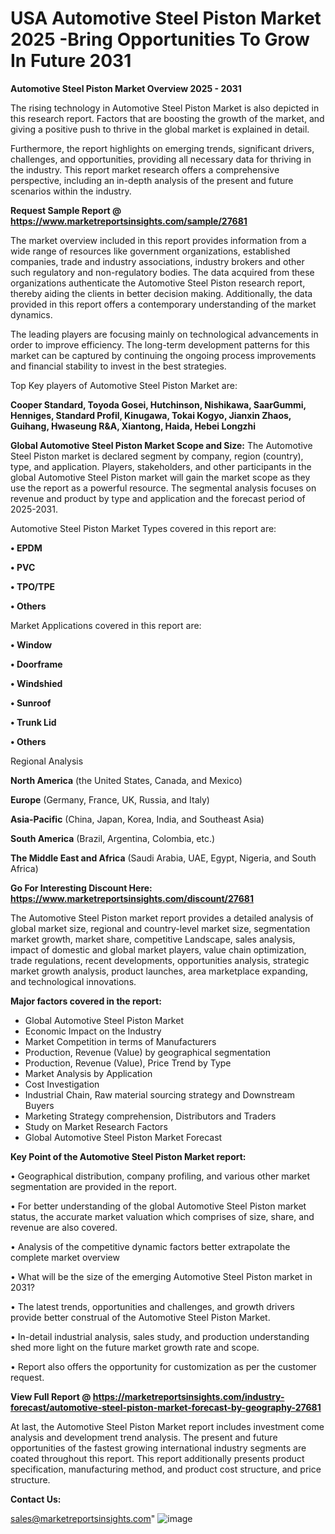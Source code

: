 # USA Automotive Steel Piston Market 2025 -Bring Opportunities To Grow In Future 2031

<Strong> Automotive Steel Piston Market Overview 2025 - 2031</strong>

The rising technology in Automotive Steel Piston Market is also depicted in this research report. Factors that are boosting the growth of the market, and giving a positive push to thrive in the global market is explained in detail.

Furthermore, the report highlights on emerging trends, significant drivers, challenges, and opportunities, providing all necessary data for thriving in the industry. This report market research offers a comprehensive perspective, including an in-depth analysis of the present and future scenarios within the industry.

<strong>Request Sample Report @ <a href=https://www.marketreportsinsights.com/sample/27681>https://www.marketreportsinsights.com/sample/27681</a></strong>

The market overview included in this report provides information from a wide range of resources like government organizations, established companies, trade and industry associations, industry brokers and other such regulatory and non-regulatory bodies. The data acquired from these organizations authenticate the Automotive Steel Piston research report, thereby aiding the clients in better decision making. Additionally, the data provided in this report offers a contemporary understanding of the market dynamics.

The leading players are focusing mainly on technological advancements in order to improve efficiency. The long-term development patterns for this market can be captured by continuing the ongoing process improvements and financial stability to invest in the best strategies.

Top Key players of Automotive Steel Piston Market are:

<strong>Cooper Standard, Toyoda Gosei, Hutchinson, Nishikawa, SaarGummi, Henniges, Standard Profil, Kinugawa, Tokai Kogyo, Jianxin Zhaos, Guihang, Hwaseung R&A, Xiantong, Haida, Hebei Longzhi</strong>

<strong><b>Global Automotive Steel Piston Market Scope and Size:</b></strong>
The Automotive Steel Piston market is declared segment by company, region (country), type, and application. Players, stakeholders, and other participants in the global Automotive Steel Piston market will gain the market scope as they use the report as a powerful resource. The segmental analysis focuses on revenue and product by type and application and the forecast period of 2025-2031.

Automotive Steel Piston Market Types covered in this report are:

<strong>• EPDM

• PVC

• TPO/TPE

• Others</strong>

Market Applications covered in this report are:

<strong>• Window

• Doorframe

• Windshied

• Sunroof

• Trunk Lid

• Others</strong> 

Regional Analysis

<strong>North America</strong> (the United States, Canada, and Mexico)

<strong>Europe</strong> (Germany, France, UK, Russia, and Italy)

<strong>Asia-Pacific</strong> (China, Japan, Korea, India, and Southeast Asia)

<strong>South America</strong> (Brazil, Argentina, Colombia, etc.)

<strong>The Middle East and Africa</strong> (Saudi Arabia, UAE, Egypt, Nigeria, and South Africa)

<strong>Go For Interesting Discount Here: <a href=https://www.marketreportsinsights.com/discount/27681>https://www.marketreportsinsights.com/discount/27681</a></strong>

The Automotive Steel Piston market report provides a detailed analysis of global market size, regional and country-level market size, segmentation market growth, market share, competitive Landscape, sales analysis, impact of domestic and global market players, value chain optimization, trade regulations, recent developments, opportunities analysis, strategic market growth analysis, product launches, area marketplace expanding, and technological innovations.

<strong><b>Major factors covered in the report:</b></strong>
<ul>
  <li>Global Automotive Steel Piston Market </li>
  <li>Economic Impact on the Industry</li>
  <li>Market Competition in terms of Manufacturers</li>
  <li>Production, Revenue (Value) by geographical segmentation</li>
  <li>Production, Revenue (Value), Price Trend by Type</li>
  <li>Market Analysis by Application</li>
  <li>Cost Investigation</li>
  <li>Industrial Chain, Raw material sourcing strategy and Downstream Buyers</li>
  <li>Marketing Strategy comprehension, Distributors and Traders</li>
  <li>Study on Market Research Factors</li>
  <li>Global Automotive Steel Piston Market Forecast</li>
</ul>

<strong><b>Key Point of the Automotive Steel Piston Market report:</b></strong>

• Geographical distribution, company profiling, and various other market segmentation are provided in the report.

• For better understanding of the global Automotive Steel Piston market status, the accurate market valuation which comprises of size, share, and revenue are also covered.

• Analysis of the competitive dynamic factors better extrapolate the complete market overview

• What will be the size of the emerging Automotive Steel Piston market in 2031?

• The latest trends, opportunities and challenges, and growth drivers provide better construal of the Automotive Steel Piston Market.

• In-detail industrial analysis, sales study, and production understanding shed more light on the future market growth rate and scope.

• Report also offers the opportunity for customization as per the customer request.

<strong><b>View Full Report @ <a href=https://marketreportsinsights.com/industry-forecast/automotive-steel-piston-market-forecast-by-geography-27681>https://marketreportsinsights.com/industry-forecast/automotive-steel-piston-market-forecast-by-geography-27681</a></b></strong>


At last, the Automotive Steel Piston Market report includes investment come analysis and development trend analysis. The present and future opportunities of the fastest growing international industry segments are coated throughout this report. This report additionally presents product specification, manufacturing method, and product cost structure, and price structure.

<strong>Contact Us:</strong>

sales@marketreportsinsights.com"
![image](https://github.com/user-attachments/assets/475826d7-0d2e-4d46-9d5a-20d75d0925dd)
